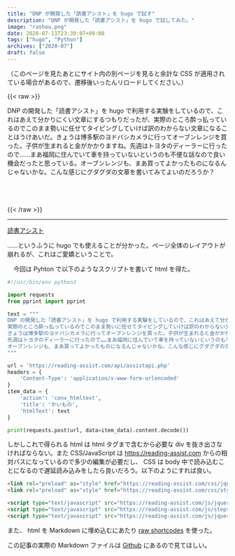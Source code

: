 ```yaml
---
title: "DNP が開発した「読書アシスト」を hugo で試す"
description: "DNP が開発した「読書アシスト」を hugo で試してみた。"
image: "rashou.png"
date: 2020-07-11T23:39:07+09:00
tags: ["hugo", "Python"]
archives: ["2020-07"]
draft: false
---
```


（このページを見たあとにサイト内の別ページを見ると余計な CSS が適用されている場合があるので、遷移後いったんリロードしてください。）

{{< raw >}}
<div class="textblock">
<span class="textline linetop"><span class="bgcolor">DNP&nbsp;の</span></span><span class="textline"><span class="bgcolor">開発した</span></span><span class="textline"><span class="bgcolor">「読書アシスト」を&nbsp;</span></span><span class="textline"><span class="bgcolor">hugo&nbsp;で</span></span><span class="textline"><span class="bgcolor">利用する</span></span><span class="textline"><span class="bgcolor">実験を</span></span><span class="textline"><span class="bgcolor">しているので、</span></span><span class="textline"><span class="bgcolor">これは</span></span><span class="textline"><span class="bgcolor">あえて</span></span><span class="textline"><span class="bgcolor">分かりにくい</span></span><span class="textline"><span class="bgcolor">文章に</span></span><span class="textline"><span class="bgcolor">するつもりだったが、</span></span><span class="textline"><span class="bgcolor">実際</span></span><span class="textline"><span class="bgcolor">のところ</span></span><span class="textline"><span class="bgcolor">酔っ払っているのでこのまま</span></span><span class="textline"><span class="bgcolor">勢い</span></span><span class="textline"><span class="bgcolor">に</span></span><span class="textline"><span class="bgcolor">任せて</span></span><span class="textline"><span class="bgcolor">タイピングしていけば</span></span><span class="textline"><span class="bgcolor">訳の</span></span><span class="textline"><span class="bgcolor">わからない</span></span><span class="textline"><span class="bgcolor">文章に</span></span><span class="textline"><span class="bgcolor">なることは</span></span><span class="textline"><span class="bgcolor">うけあいだ。</span></span><span class="textline"><span class="bgcolor">きょうは</span></span><span class="textline"><span class="bgcolor">博多駅の</span></span><span class="textline"><span class="bgcolor">ヨドバシカメラに</span></span><span class="textline"><span class="bgcolor">行って</span></span><span class="textline"><span class="bgcolor">オーブンレンジを</span></span><span class="textline"><span class="bgcolor">買った。</span></span><span class="textline"><span class="bgcolor">子供が</span></span><span class="textline"><span class="bgcolor">生まれると</span></span><span class="textline"><span class="bgcolor">金が</span></span><span class="textline"><span class="bgcolor">かかりますね。</span></span><span class="textline"><span class="bgcolor">先週は</span></span><span class="textline"><span class="bgcolor">トヨタの</span></span><span class="textline"><span class="bgcolor">ディーラーに</span></span><span class="textline"><span class="bgcolor">行ったので……まあ</span></span><span class="textline"><span class="bgcolor">福岡に</span></span><span class="textline"><span class="bgcolor">住んでいて</span></span><span class="textline"><span class="bgcolor">車を</span></span><span class="textline"><span class="bgcolor">持っていないというのも</span></span><span class="textline"><span class="bgcolor">不便な</span></span><span class="textline"><span class="bgcolor">話なので良い</span></span><span class="textline"><span class="bgcolor">機会だったと</span></span><span class="textline"><span class="bgcolor">思っている。</span></span><span class="textline"><span class="bgcolor">オーブンレンジも、</span></span><span class="textline"><span class="bgcolor">まあ</span></span><span class="textline"><span class="bgcolor">買ってよかったものに</span></span><span class="textline"><span class="bgcolor">なるんじゃないかな。</span></span><span class="textline"><span class="bgcolor">こんな感じに</span></span><span class="textline"><span class="bgcolor">グダグダの</span></span><span class="textline"><span class="bgcolor">文章を</span></span><span class="textline"><span class="bgcolor">書いてみて</span></span><span class="textline"><span class="bgcolor">よいのだろうか？</span></span>
</div>
<div class="br">&nbsp;</div>
<div class="br">&nbsp;</div>
<div class="br">&nbsp;</div>
<div class="br">&nbsp;</div>
<link rel="preload" as="style" href="https://reading-assist.com/css/jquery.mobile-1.4.5.min2.css" onload="this.rel='stylesheet'">
<link rel="preload" as="style" href="https://reading-assist.com/css/style.css" onload="this.rel='stylesheet'">
<script type="text/javascript" src="https://reading-assist.com/js/jquery-1.11.3.min.js"></script>
<script type="text/javascript" src="https://reading-assist.com/js/steps_convert.js"></script>
<script type="text/javascript" src="https://reading-assist.com/js/jquery.mobile-1.4.5.js"></script>
{{< /raw >}}

---

[読書アシスト](https://read-assist-dxn.web.app/)  

……というふうに hugo でも使えることが分かった。ページ全体のレイアウトが崩れるが、これはご愛嬌ということで。

　今回は Pyhton で以下のようなスクリプトを書いて html を得た。

```python
#!/usr/bin/env python3

import requests
from pprint import pprint

text = """
DNP の開発した「読書アシスト」を hugo で利用する実験をしているので、これはあえて分かりにくい文章にするつもりだったが、\
実際のところ酔っ払っているのでこのまま勢いに任せてタイピングしていけば訳のわからない文章になることはうけあいだ。\
きょうは博多駅のヨドバシカメラに行ってオーブンレンジを買った。子供が生まれると金がかかりますね。\
先週はトヨタのディーラーに行ったので……まあ福岡に住んでいて車を持っていないというのも不便な話なので良い機会だったと思っている。\
オーブンレンジも、まあ買ってよかったものになるんじゃないかな。こんな感じにグダグダの文章を書いてみてよいのだろうか？
"""

url = 'https://reading-assist.com/api/assistapi.php'
headers = {
    'Content-Type': 'application/x-www-form-urlencoded'
}
item_data = {
    'action': 'conv_htmltext',
    'title': 'かいもの',
    'htmlText': text
}

print(requests.post(url, data=item_data).content.decode())
```

しかしこれで得られる html は html タグまで含むから必要な div を抜き出さなければならない。また CSS/JavaScript は https://reading-assist.com からの相対パスになっているので多少の編集が必要だし、 CSS は body 中で読み込むことになるので遅延読み込みをしたら良いだろう。以下のようにすれば良い。

```html
<link rel="preload" as="style" href="https://reading-assist.com/css/jquery.mobile-1.4.5.min2.css" onload="this.rel='stylesheet'">
<link rel="preload" as="style" href="https://reading-assist.com/css/style.css" onload="this.rel='stylesheet'">

<script type="text/javascript" src="https://reading-assist.com/js/jquery-1.11.3.min.js"></script>
<script type="text/javascript" src="https://reading-assist.com/js/steps_convert.js"></script>
<script type="text/javascript" src="https://reading-assist.com/js/jquery.mobile-1.4.5.js"></script>
```

また、 html を Markdown に埋め込むにあたり [raw shortcodes](https://github.com/tbsmcd/tbsmcd.github.io/blob/b6e9104cf7eb44e002c8fb5eb75c2e6b50052c79/layouts/shortcodes/raw.html) を使った。

この記事の実際の Markdown ファイルは [Github](https://github.com/tbsmcd/tbsmcd.github.io/blob/source/content/post/dnp-reading-asist/index.md) にあるので見てほしい。
